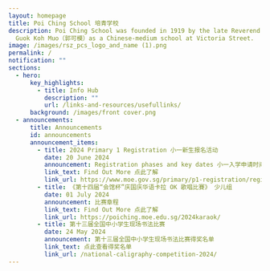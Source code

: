 ```yaml
---
layout: homepage
title: Poi Ching School 培青学校
description: Poi Ching School was founded in 1919 by the late Reverend Canon
  Guok Koh Muo（郭可模）as a Chinese-medium school at Victoria Street.
image: /images/rsz_pcs_logo_and_name (1).png
permalink: /
notification: ""
sections:
  - hero:
      key_highlights:
        - title: Info Hub
          description: ""
          url: /links-and-resources/usefullinks/
      background: /images/front cover.png
  - announcements:
      title: Announcements
      id: announcements
      announcement_items:
        - title: 2024 Primary 1 Registration 小一新生报名活动
          date: 20 June 2024
          announcement: Registration phases and key dates 小一入学申请时间表
          link_text: Find Out More 点此了解
          link_url: https://www.moe.gov.sg/primary/p1-registration/registration-phases-key-dates
        - title: 《第十四届“会馆杯”庆国庆华语卡拉 OK 歌唱比賽》 少儿组
          date: 01 July 2024
          announcement: 比赛章程
          link_text: Find Out More 点此了解
          link_url: https://poiching.moe.edu.sg/2024karaok/
        - title: 第十三届全国中小学生现场书法比赛
          date: 24 May 2024
          announcement: 第十三届全国中小学生现场书法比赛得奖名单
          link_text: 点此查看得奖名单
          link_url: /national-caligraphy-competition-2024/
---
```

